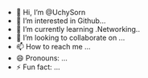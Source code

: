 - 👋 Hi, I’m @UchySorn
- 👀 I’m interested in Github...
- 🌱 I’m currently learning .Networking..
- 💞️ I’m looking to collaborate on ...
- 📫 How to reach me ...
- 😄 Pronouns: ...
- ⚡ Fun fact: ...

<!---
UchySorn/UchySorn is a ✨ special ✨ repository because its `README.md` (this file) appears on your GitHub profile.
You can click the Preview link to take a look at your changes.
--->
